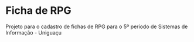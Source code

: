 # Ficha de RPG 
Projeto para o cadastro de fichas de RPG para o 5º período de Sistemas de Informação - Uniguaçu
